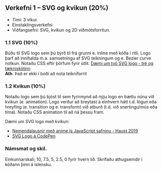 ## Verkefni 1 – SVG og kvikun (20%)  
* Tími: 3 vikur.
* Einstaklingsverkefni
* Viðfangsefni: SVG, kvikun og 2D viðmótsforritun.

### 1.1 SVG (10%) 
Búðu til SVG logo sem þú býrð til frá grunni e. inline með kóða í ritli. Logo þarf að innihalda m.a. samsetningu af SVG teikningum og e. Bezier curve notkun. Notaðu CSS eftir þörfum fyrir útlit. [Dæmi um tvö SVG logo - tré og tækniskólinn](https://kodun.is/) <br>
**Ath**. Það er ekki í boði að nota teikniforrit 

### 1.2 Kvikun (10%)
Notaðu logo sem þú bjóst til sem fyrirmynd að nýju logo en bættu núna við kvikun (e. animation). Logo verður að breytast á einhvern hátt t.d. lögun eða hreyfing (e. transition og e. transform) við atburð (t.d. við snertingu/mús eða tíma). Notaðu CSS animation til að ná þessu fram. 

Dæmi um SVG logo með kvikun:
* [Nemendalausnir með anime.js JavaScript safninu -  Haust 2019](https://github.com/GunnarThorunnarson/FORR3FV05EU/blob/master/Synidaemi/Verkefni1Haust2019.md)
* [SVG Logo á CodePen](https://codepen.io/search/pens?q=svg+logo&page=1&order=popularity&depth=everything&cursor=ZD0xJm89MCZwPTI=)

### Námsmat og skil.
Einkunnarskali; 10, 7.5, 5, 2.5, 0 fyrir hvern lið. 
Skrifaðu athugsemdir í kóðann þinn á íslensku. 
